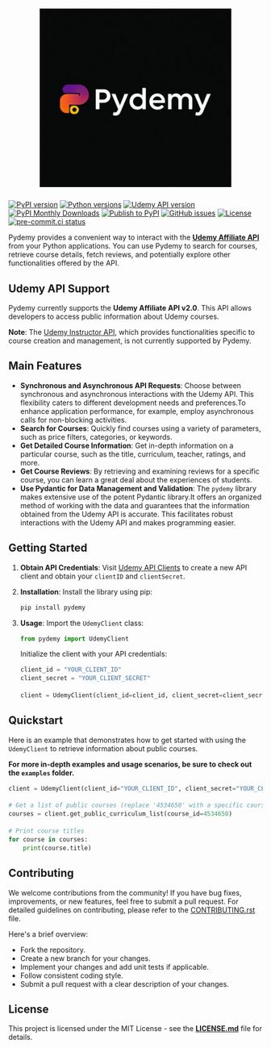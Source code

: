 <h1 align="center">
  <img src="https://raw.githubusercontent.com/robelasefa/pydemy/main/assets/logo.jpg" alt="Pydemy Logo" width="380">
  <br>
</h1>

[![PyPI version](https://img.shields.io/pypi/v/pydemy)](https://pypi.org/project/pydemy/)
[![Python versions](https://img.shields.io/pypi/pyversions/pydemy)](https://pypi.org/project/pydemy/)
[![Udemy API version](https://img.shields.io/badge/Udemy%20API-v2.0-blue)](https://www.udemy.com/developers/affiliate)
[![PyPI Monthly Downloads](https://img.shields.io/pypi/dm/pydemy)](https://pypistats.org/packages/pydemy)
[![Publish to PyPI](https://github.com/robelasefa/pydemy/actions/workflows/python-publish.yml/badge.svg)](https://github.com/robelasefa/pydemy/actions/workflows/python-publish.yml)
[![GitHub issues](https://img.shields.io/github/issues/robelasefa/pydemy)](https://github.com/robelasefa/pydemy/issues)
[![License](https://img.shields.io/github/license/robelasefa/pydemy)](https://github.com/robelasefa/pydemy/blob/main/LICENSE)
[![pre-commit.ci status](https://results.pre-commit.ci/badge/github/robelasefa/pydemy/main.svg)](https://results.pre-commit.ci/latest/github/robelasefa/pydemy/main)

Pydemy provides a convenient way to interact with the **[Udemy Affiliate API](https://www.udemy.com/developers/affiliate)** from your Python applications. You can use Pydemy to search for courses, retrieve course details, fetch reviews, and potentially explore other functionalities offered by the API.

## Udemy API Support

Pydemy currently supports the **Udemy Affiliate API v2.0**. This API allows developers to access public information about Udemy courses.

**Note**: The [Udemy Instructor API](https://www.udemy.com/developers/instructor/), which provides functionalities specific to course creation and management, is not currently supported by Pydemy.

## Main Features

- **Synchronous and Asynchronous API Requests**: Choose between synchronous and asynchronous interactions with the Udemy API. This flexibility caters to different development needs and preferences.To enhance application performance, for example, employ asynchronous calls for non-blocking activities.
- **Search for Courses**: Quickly find courses using a variety of parameters, such as price filters, categories, or keywords.
- **Get Detailed Course Information**: Get in-depth information on a particular course, such as the title, curriculum, teacher, ratings, and more.
- **Get Course Reviews**: By retrieving and examining reviews for a specific course, you can learn a great deal about the experiences of students.
- **Use Pydantic for Data Management and Validation**: The `pydemy` library makes extensive use of the potent Pydantic library.It offers an organized method of working with the data and guarantees that the information obtained from the Udemy API is accurate. This facilitates robust interactions with the Udemy API and makes programming easier.

## Getting Started

1. **Obtain API Credentials**:
   Visit [Udemy API Clients](https://www.udemy.com/user/edit-api-clients/) to create a new API client and obtain your `clientID` and `clientSecret`.

2. **Installation**:
   Install the library using pip:

   ```bash
   pip install pydemy
   ```

3. **Usage**:
   Import the `UdemyClient` class:

   ```python
   from pydemy import UdemyClient
   ```

   Initialize the client with your API credentials:

   ```python
   client_id = "YOUR_CLIENT_ID"
   client_secret = "YOUR_CLIENT_SECRET"

   client = UdemyClient(client_id=client_id, client_secret=client_secret)
   ```

## Quickstart

Here is an example that demonstrates how to get started with using the `UdemyClient` to retrieve information about public courses.

**For more in-depth examples and usage scenarios, be sure to check out the `examples` folder.**

```python
client = UdemyClient(client_id="YOUR_CLIENT_ID", client_secret="YOUR_CLIENT_SECRET")

# Get a list of public courses (replace '4534650' with a specific course ID for details)
courses = client.get_public_curriculum_list(course_id=4534650)

# Print course titles
for course in courses:
    print(course.title)
```

## Contributing

We welcome contributions from the community! If you have bug fixes, improvements, or new features, feel free to submit a pull request. For detailed guidelines on contributing, please refer to the [CONTRIBUTING.rst](https://github.com/robelasefa/pydemy/blob/main/CONTRIBUTING.rst) file.

Here's a brief overview:

- Fork the repository.
- Create a new branch for your changes.
- Implement your changes and add unit tests if applicable.
- Follow consistent coding style.
- Submit a pull request with a clear description of your changes.

## License

This project is licensed under the MIT License - see the **[LICENSE.md](https://github.com/robelasefa/pydemy/blob/main/LICENSE)** file for details.

